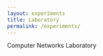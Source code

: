 ```yaml
---
layout: experiments
title: Laboratory
permalink: /experiments/
---
```

Computer Networks Laboratory
